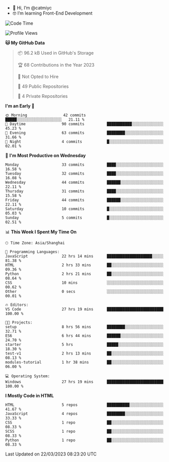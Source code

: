 - 👋 Hi, I’m @catmiyc
- 🤓 I’m learning Front-End Development

<!---
catmiyc/catmiyc is a ✨ special ✨ repository because its `README.md` (this file) appears on your GitHub profile.
You can click the Preview link to take a look at your changes.
--->


<!--START_SECTION:waka-->
![Code Time](http://img.shields.io/badge/Code%20Time-85%20hrs%2029%20mins-blue)

![Profile Views](http://img.shields.io/badge/Profile%20Views-78-blue)

**🐱 My GitHub Data** 

> 📦 96.2 kB Used in GitHub's Storage 
 > 
> 🏆 68 Contributions in the Year 2023
 > 
> 🚫 Not Opted to Hire
 > 
> 📜 49 Public Repositories 
 > 
> 🔑 4 Private Repositories 
 > 
**I'm an Early 🐤** 

```text
🌞 Morning                42 commits          █████░░░░░░░░░░░░░░░░░░░░   21.11 % 
🌆 Daytime                90 commits          ███████████░░░░░░░░░░░░░░   45.23 % 
🌃 Evening                63 commits          ████████░░░░░░░░░░░░░░░░░   31.66 % 
🌙 Night                  4 commits           █░░░░░░░░░░░░░░░░░░░░░░░░   02.01 % 
```
📅 **I'm Most Productive on Wednesday** 

```text
Monday                   33 commits          ████░░░░░░░░░░░░░░░░░░░░░   16.58 % 
Tuesday                  32 commits          ████░░░░░░░░░░░░░░░░░░░░░   16.08 % 
Wednesday                44 commits          ██████░░░░░░░░░░░░░░░░░░░   22.11 % 
Thursday                 31 commits          ████░░░░░░░░░░░░░░░░░░░░░   15.58 % 
Friday                   44 commits          ██████░░░░░░░░░░░░░░░░░░░   22.11 % 
Saturday                 10 commits          █░░░░░░░░░░░░░░░░░░░░░░░░   05.03 % 
Sunday                   5 commits           █░░░░░░░░░░░░░░░░░░░░░░░░   02.51 % 
```


📊 **This Week I Spent My Time On** 

```text
🕑︎ Time Zone: Asia/Shanghai

💬 Programming Languages: 
JavaScript               22 hrs 14 mins      ████████████████████░░░░░   81.38 % 
HTML                     2 hrs 33 mins       ██░░░░░░░░░░░░░░░░░░░░░░░   09.36 % 
Python                   2 hrs 21 mins       ██░░░░░░░░░░░░░░░░░░░░░░░   08.64 % 
CSS                      10 mins             ░░░░░░░░░░░░░░░░░░░░░░░░░   00.62 % 
Other                    0 secs              ░░░░░░░░░░░░░░░░░░░░░░░░░   00.01 % 

🔥 Editors: 
VS Code                  27 hrs 19 mins      █████████████████████████   100.00 % 

🐱‍💻 Projects: 
setup                    8 hrs 56 mins       ████████░░░░░░░░░░░░░░░░░   32.71 % 
ES6                      6 hrs 44 mins       ██████░░░░░░░░░░░░░░░░░░░   24.70 % 
starter                  5 hrs               █████░░░░░░░░░░░░░░░░░░░░   18.30 % 
test-v1                  2 hrs 13 mins       ██░░░░░░░░░░░░░░░░░░░░░░░   08.13 % 
modules-tutorial         1 hr 38 mins        ██░░░░░░░░░░░░░░░░░░░░░░░   06.00 % 

💻 Operating System: 
Windows                  27 hrs 19 mins      █████████████████████████   100.00 % 
```

**I Mostly Code in HTML** 

```text
HTML                     5 repos             ██████████░░░░░░░░░░░░░░░   41.67 % 
JavaScript               4 repos             ████████░░░░░░░░░░░░░░░░░   33.33 % 
CSS                      1 repo              ██░░░░░░░░░░░░░░░░░░░░░░░   08.33 % 
SCSS                     1 repo              ██░░░░░░░░░░░░░░░░░░░░░░░   08.33 % 
Python                   1 repo              ██░░░░░░░░░░░░░░░░░░░░░░░   08.33 % 
```




 Last Updated on 22/03/2023 08:23:20 UTC
<!--END_SECTION:waka-->
